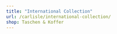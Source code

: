 ```yaml
---
title: "International Collection"
url: /carlisle/international-collection/
shop: Taschen & Koffer
---
```


